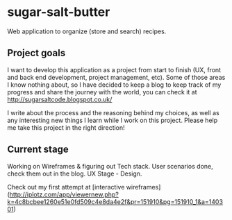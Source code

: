 # sugar-salt-butter

Web application to organize (store and search) recipes.

## Project goals
I want to develop this application as a project from start to finish (UX, front and back end development, project management, etc). Some of those areas I know nothing about, so I have decided to keep a blog to keep track of my progress and share the journey with the world, you can check it at http://sugarsaltcode.blogspot.co.uk/

I write about the process and the reasoning behind my choices, as well as any interesting new things I learn while I work on this project. Please help me take this project in the right direction!


## Current stage
Working on Wireframes & figuring out Tech stack. User scenarios done, check them out in the blog.
UX Stage - Design.

Check out my first attempt at [interactive wireframes] (http://iplotz.com/app/viewernew.php?k=4c8bcbee1260e51e0fd509c4e8da4e2f&pr=151910&pg=151910_1&a=140301)
